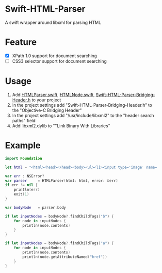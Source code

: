 Swift-HTML-Parser
=================
A swift wrapper around libxml for parsing HTML

Feature
=================
- [x] XPath 1.0 support for document searching
- [ ] CSS3 selector support for document searching

Usage
=================
1. Add [HTMLParser.swift](Swift-HTML-Parser/HTMLParser.swift), [HTMLNode.swift](Swift-HTML-Parser/HTMLNode.swift), [Swift-HTML-Parser-Bridging-Header.h](Swift-HTML-Parser/Swift-HTML-Parser-Bridging-Header.h) to your project
2. In the project settings add "Swift-HTML-Parser-Bridging-Header.h" to the "Objective-C Bridging Header" 
3. In the project settings add "/usr/include/libxml2" to the "header search paths" field
4. Add libxml2.dylib to ""Link Binary With Libraries"

Example
=================

```swift
import Foundation

let html = "<html><head></head><body><ul><li><input type='image' name='input1' value='string1value' class='abc' /></li><li><input type='image' name='input2' value='string2value' class='def' /></li></ul><span class='spantext'><b>Hello World 1</b></span><span class='spantext'><b>Hello World 2</b></span><a href='example.com'>example(English)</a><a href='example.co.jp'>example(JP)</a></body>"

var err : NSError?
var parser     = HTMLParser(html: html, error: &err)
if err != nil {
    println(err)
    exit(1)
}

var bodyNode   = parser.body

if let inputNodes = bodyNode?.findChildTags("b") {
    for node in inputNodes {
        println(node.contents)
    }
}

if let inputNodes = bodyNode?.findChildTags("a") {
    for node in inputNodes {
        println(node.contents)
        println(node.getAttributeNamed("href"))
    }
}

```

